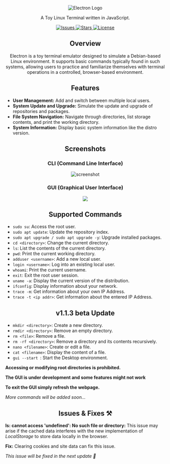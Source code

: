 <p align="center">
  <img src="https://github.com/Hrishavvv/Electron/assets/114722342/65651193-3ec9-4a07-a3b0-faeec8b33272" alt="Electron Logo" />
</p>

<p align="center">A Toy Linux Terminal written in JavaScript.</p>

<p align="center">
  <a href="https://github.com/Hrishavvv/Electron/issues">
    <img alt="Issues" src="https://img.shields.io/github/issues/Hrishavvv/Electron" />
  </a>
  <a href="https://github.com/Hrishavvv/Electron/stargazers">
    <img alt="Stars" src="https://img.shields.io/github/stars/Hrishavvv/Electron" />
  </a>
  <a href="https://github.com/Hrishavvv/Electron/blob/main/LICENSE">
    <img alt="License" src="https://img.shields.io/github/license/Hrishavvv/Electron" />
  </a>
</p>

<h2 align="center">Overview</h2>
<p align="center">Electron is a toy terminal emulator designed to simulate a Debian-based Linux environment. It supports basic commands typically found in such systems, allowing users to practice and familiarize themselves with terminal operations in a controlled, browser-based environment.</p>

<h2 align="center">Features</h2>
<ul>
  <li><strong>User Management:</strong> Add and switch between multiple local users.</li>
  <li><strong>System Update and Upgrade:</strong> Simulate the update and upgrade of repositories and packages.</li>
  <li><strong>File System Navigation:</strong> Navigate through directories, list storage contents, and print the working directory.</li>
  <li><strong>System Information:</strong> Display basic system information like the distro version.</li>
</ul>

<h2 align="center">Screenshots</h2>
<h3 align="center">CLI (Command Line Interface)</h3>
<p align="center">
  <img src="https://github.com/Hrishavvv/Electron/assets/114722342/f6bc5fdb-d409-4e00-a285-e7d912be66d4" alt="screenshot" />
</p>

<h3 align="center">GUI (Graphical User Interface)</h3>
<p align="center">
  <img src="https://github.com/Hrishavvv/Electron/assets/114722342/d3896fbe-1247-4eba-9543-5fbbd858b9f0" />
</p>

<h2 align="center">Supported Commands</h2>
<ul>
  <li><code>sudo su</code>: Access the root user.</li>
  <li><code>sudo apt update</code>: Update the repository index.</li>
  <li><code>sudo apt upgrade / sudo apt upgrade -y</code>: Upgrade installed packages.</li>
  <li><code>cd &lt;directory&gt;</code>: Change the current directory.</li>
  <li><code>ls</code>: List the contents of the current directory.</li>
  <li><code>pwd</code>: Print the current working directory.</li>
  <li><code>adduser &lt;username&gt;</code>: Add a new local user.</li>
  <li><code>login &lt;username&gt;</code>: Log into an existing local user.</li>
  <li><code>whoami</code>: Print the current username.</li>
  <li><code>exit</code>: Exit the root user session.</li>
  <li><code>uname -a</code>: Display the current version of the distribution.</li>
  <li><code>ifconfig</code>: Display information about your network.</li>
  <li><code>trace -m</code>: Get information about your own IP Address.</li>
  <li><code>trace -t &lt;ip addr&gt;</code>: Get information about the entered IP Address.</li>
</ul>

<h2 align="center">v1.1.3 beta Update</h2>
<ul>
  <li><code>mkdir &lt;directory&gt;</code>: Create a new directory.</li>
  <li><code>rmdir &lt;directory&gt;</code>: Remove an empty directory.</li>
  <li><code>rm &lt;file&gt;</code>: Remove a file.</li>
  <li><code>rm -rf &lt;directory&gt;</code>: Remove a directory and its contents recursively.</li>
  <li><code>nano &lt;filename&gt;</code>: Create or edit a file.</li>
  <li><code>cat &lt;filename&gt;</code>: Display the content of a file.</li>
  <li><code>gui --start </code>: Start the Desktop environment.</li>
</ul>
<p><strong>Accessing or modifying root directories is prohibited.</strong></p>
<p><strong>The GUI is under development and some features might not work</strong></p>
<p><strong>To exit the GUI simply refresh the webpage.</strong></p>
<p><em>More commands will be added soon...</em></p>

<h2 align="center">Issues & Fixes ⚒</h2>
<p><strong>ls: cannot access 'undefined': No such file or directory:</strong> This issue may arise if the cached data interferes with the new implementation of <em>LocalStorage</em> to store data locally in the browser.</p>
<p><strong>Fix:</strong> Clearing cookies and site data can fix this issue.</p>
<p><em>This issue will be fixed in the next update 🚀</em></p>
